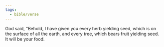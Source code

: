 ```yaml
---
tags:
  - bible/verse
---
```

God said, “Behold, I have given you every herb yielding seed, which is on the surface of all the earth, and every tree, which bears fruit yielding seed. It will be your food.